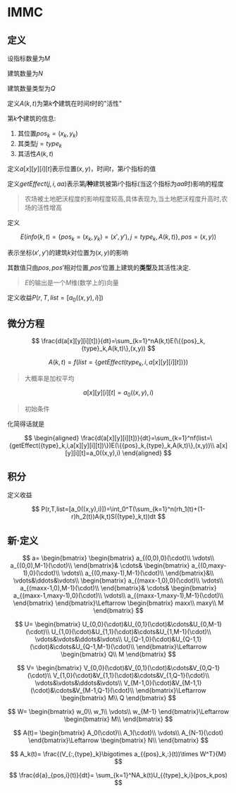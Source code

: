 # IMMC

## 定义

设指标数量为$M$

建筑数量为$N$

建筑数量类型为$Q$

定义$A(k,t)$为第$k$**个**建筑在时间$t$时的"活性"

第$k$**个**建筑的信息:

1. 其位置${pos}_k=(x_k,y_k)$
2. 其类型$j={type}_k$
3. 其活性$A(k,t)$

定义$a[x][y][i][t]$表示位置$(x,y)$，时间$t$，第$i$个指标的值

定义$getEffect(j,i,aa)$表示第$j$**种**建筑被第$i$个指标(当这个指标为$aa$时)影响的程度

> 农场被土地肥沃程度的影响程度较高,具体表现为,当土地肥沃程度升高时,农场的活性增高

定义

$$
E({info}(k,t)=\{{pos}_k=(x_k,y_k)=(x',y'),j={type}_k,A(k,t)\},pos=(x,y))
$$

表示坐标$(x',y')$的建筑$k$对位置为$(x,y)$的影响

其数值只由$pos,pos'$相对位置,$pos'$位置上建筑的**类型**及其活性决定.

> $E$的输出是一个$M$维(数学上的)向量

定义收益$P(r,T,list=[a_0((x,y),i)])$

## 微分方程

$$
\frac{d(a[x][y][i][t])}{dt}=\sum_{k=1}^nA(k,t)E(\{{pos}_k,{type}_k,A(k,t)\},(x,y))
$$

$$
A(k,t)=f(list=\{getEffect({type}_k,i,a[x][y][i][t])\})
$$

> 大概率是加权平均

$$
a[x][y][i][t]=a_0((x,y),i)
$$

> 初始条件

化简得话就是

$$
\begin{aligned}
\frac{d(a[x][y][i][t])}{dt}=\sum_{k=1}^nf(list=\{getEffect({type}_k,i,a[x][y][i][t])\})E(\{{pos}_k,{type}_k,A(k,t)\},(x,y))\\
a[x][y][i][t]=a_0((x,y),i)
\end{aligned}
$$

## 积分

定义收益

$$
P(r,T,list=[a_0((x,y),i)])=\int_0^T(\sum_{k=1}^n(rh_1(t)+(1-r)h_2(t))A(k,t)S({type}_k,t))dt
$$

## 新·定义

$$
a=
\begin{bmatrix}
    \begin{bmatrix}
        a_{(0,0),0}(\cdot)\\
        \vdots\\
        a_{(0,0),M-1}(\cdot)\\
    \end{bmatrix}&
    \cdots&
    \begin{bmatrix}
        a_{(0,maxy-1),0}(\cdot)\\
        \vdots\\
        a_{(0,maxy-1),M-1}(\cdot)\\
    \end{bmatrix}&\\
    \vdots&\ddots&\vdots\\
    \begin{bmatrix}
        a_{(maxx-1,0),0}(\cdot)\\
        \vdots\\
        a_{(maxx-1,0),M-1}(\cdot)\\
    \end{bmatrix}&
    \cdots&
    \begin{bmatrix}
        a_{(maxx-1,maxy-1),0}(\cdot)\\
        \vdots\\
        a_{(maxx-1,maxy-1),M-1}(\cdot)\\
    \end{bmatrix}
\end{bmatrix}\Leftarrow
\begin{bmatrix}
    maxx\\
    maxy\\
    M
\end{bmatrix}
$$

$$
U=
\begin{bmatrix}
    U_{0,0}(\cdot)&U_{0,1}(\cdot)&\cdots&U_{0,M-1}(\cdot)\\
    U_{1,0}(\cdot)&U_{1,1}(\cdot)&\cdots&U_{1,M-1}(\cdot)\\
    \vdots&\vdots&\ddots&\vdots\\
    U_{Q-1,0}(\cdot)&U_{Q-1,1}(\cdot)&\cdots&U_{Q-1,M-1}(\cdot)\\
\end{bmatrix}\Leftarrow
\begin{bmatrix}
    Q\\
    M
\end{bmatrix}
$$

$$
V=
\begin{bmatrix}
    V_{0,0}(\cdot)&V_{0,1}(\cdot)&\cdots&V_{0,Q-1}(\cdot)\\
    V_{1,0}(\cdot)&V_{1,1}(\cdot)&\cdots&V_{1,Q-1}(\cdot)\\
    \vdots&\vdots&\ddots&\vdots\\
    V_{M-1,0}(\cdot)&V_{M-1,1}(\cdot)&\cdots&V_{M-1,Q-1}(\cdot)\\
\end{bmatrix}\Leftarrow
\begin{bmatrix}
    M\\
    Q
\end{bmatrix}
$$

$$
W=
\begin{bmatrix}
    w_0\\
    w_1\\
    \vdots\\
    w_{M-1}
\end{bmatrix}\Leftarrow
\begin{bmatrix}
    M\\
\end{bmatrix}
$$

$$
A(t)=
\begin{bmatrix}
    A_0(\cdot)\\
    A_1(\cdot)\\
    \vdots\\
    A_{N-1}(\cdot)
\end{bmatrix}\Leftarrow
\begin{bmatrix}
    N\\
\end{bmatrix}
$$

$$
A_k(t)=
\frac{(V_{:,{type}_k}\bigotimes a_{{pos}_k,:}(t))\times W^T}{M}
$$

$$
\frac{d{a}_{pos,i}(t)}{dt}=
\sum_{k=1}^NA_k(t)U_{{type}_k,i}(pos_k,pos)
$$
